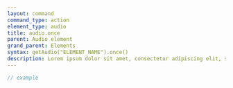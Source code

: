 ```yaml
---
layout: command
command_type: action
element_type: audio
title: audio.once
parent: Audio element
grand_parent: Elements
syntax: getAudio("ELEMENT_NAME").once()
description: Lorem ipsum dolor sit amet, consectetur adipiscing elit, sed do eiusmod tempor incididunt ut labore et dolore magna aliqua. Ut enim ad minim veniam, quis nostrud exercitation ullamco laboris nisi ut aliquip ex ea commodo consequat.
---
```


```javascript
// example
```